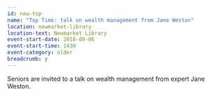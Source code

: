 ```yaml
---
id: new-top
name: "Top Time: talk on wealth management from Jane Weston"
location: newmarket-library
location-text: Newmarket Library
event-start-date: 2018-09-06
event-start-time: 1430
event-category: older
breadcrumb: y
---
```


Seniors are invited to a talk on wealth management from expert Jane Weston.
